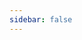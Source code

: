 ```yaml
---
sidebar: false
---
```


<template>
  <div id="app">
    <h4>APP下载</h4>
    <el-row >
      <el-col :span="11" v-for="(item, index) in appList" :key="item.id" :offset="index > 0 ? 2 : 0">
        <el-card :body-style="{ padding: '0px' }">
          <img :src= "item.imgUrl" class="image" />
          <!-- <img :src="$withBase('/显示模式.png')" class="image" /> -->
          <div style="padding: 14px;">
            <span>{{item.title}}</span>
            <div class="bottom clearfix">
              <time class="time">{{ item.creatDate }}</time>
              <el-button type="text" class="button" @click="downFile(item)">下载</el-button>
            </div>
          </div>
        </el-card>
      </el-col>
    </el-row>
  </div>
</template>

<script>
export default {
  // 图片或文件线上部署时需要注意是不是根路径
  data() {
    return {
      currentDate: "2023-5-5",
      appList: [{id: 1, title: "前端笔记", imgUrl: "/vue-note/hero.png", creatDate: "2023-5-10", fileUrl: "https://gitee.com/gfh_he/vue-press/blob/master/docs/.vuepress/dist/app/vueNote.apk"}, {id: 2, title: "chatBot", imgUrl: "/vue-note/bot_mini.png", creatDate: "2023-5-10", fileUrl: "https://gitee.com/gfh_he/vue-press/blob/master/docs/.vuepress/dist/app/chatBot.apk"}]
    }
  },
  methods: {
    downFile(item) {
      window.location = item.fileUrl;
    }
  }
};
</script>

<style>
  .time {
    font-size: 13px;
    color: #999;
  }
  
  .bottom {
    margin-top: 13px;
    line-height: 12px;
  }

  .button {
    padding: 0;
    float: right;
  }

  .image {
    width: 100%;
    height: 100%;
    display: block;
    border: 1px solid #eee;
  }

  .clearfix:before,
  .clearfix:after {
      display: table;
      content: "";
  }
  
  .clearfix:after {
      clear: both
  }
</style>